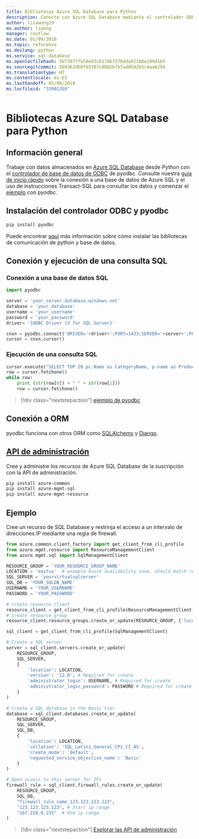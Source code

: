 ```yaml
---
title: Bibliotecas Azure SQL Database para Python
description: Conecte con Azure SQL Database mediante el controlador ODBC y pyodbc o administre las instancias de Azure SQL con la API de administración.
author: lisawong19
ms.author: liwong
manager: routlaw
ms.date: 01/09/2018
ms.topic: reference
ms.devlang: python
ms.service: sql-database
ms.openlocfilehash: 5b73977fb58ed3cb17d675784da921b0e199d165
ms.sourcegitcommit: 560362db0f65307c8b02b7b7ad8642b5c4aa6294
ms.translationtype: HT
ms.contentlocale: es-ES
ms.lasthandoff: 05/08/2018
ms.locfileid: "33901358"
---
```

# <a name="azure-sql-database-libraries-for-python"></a>Bibliotecas Azure SQL Database para Python

## <a name="overview"></a>Información general

Trabaje con datos almacenados en [Azure SQL Database](/azure/sql-database/sql-database-technical-overview) desde Python con el [controlador de base de datos de ODBC](https://github.com/mkleehammer/pyodbc/wiki/Drivers-and-Driver-Managers) de pyodbc. Consulte nuestra [guía de inicio rápido](https://docs.microsoft.com/azure/sql-database/sql-database-connect-query-python) sobre la conexión a una base de datos de Azure SQL y el uso de instrucciones Transact-SQL para consultar los datos y comenzar el [ejemplo](https://github.com/mkleehammer/pyodbc/wiki/Getting-started) con pyodbc.

## <a name="install-odbc-driver-and-pyodbc"></a>Instalación del controlador ODBC y pyodbc

```bash
pip install pyodbc
```
Puede encontrar [aquí](https://docs.microsoft.com/azure/sql-database/sql-database-connect-query-python#install-the-python-and-database-communication-libraries) más información sobre cómo instalar las bibliotecas de comunicación de python y base de datos.

## <a name="connect-and-execute-a-sql-query"></a>Conexión y ejecución de una consulta SQL

### <a name="connect-to-a-sql-database"></a>Conexión a una base de datos SQL

```python
import pyodbc

server = 'your_server.database.windows.net'
database = 'your_database'
username = 'your_username'
password = 'your_password'
driver= '{ODBC Driver 13 for SQL Server}'

cnxn = pyodbc.connect('DRIVER='+driver+';PORT=1433;SERVER='+server+';PORT=1443;DATABASE='+database+';UID='+username+';PWD='+ password)
cursor = cnxn.cursor()
```

### <a name="execute-a-sql-query"></a>Ejecución de una consulta SQL

```python
cursor.execute("SELECT TOP 20 pc.Name as CategoryName, p.name as ProductName FROM [SalesLT].[ProductCategory] pc JOIN [SalesLT].[Product] p ON pc.productcategoryid = p.productcategoryid")
row = cursor.fetchone()
while row:
    print (str(row[0]) + " " + str(row[1]))
    row = cursor.fetchone()
```

> [!div class="nextstepaction"]
> [ejemplo de pyodbc](https://github.com/mkleehammer/pyodbc/wiki/Getting-started)

## <a name="connecting-to-orms"></a>Conexión a ORM

pyodbc funciona con otros ORM como [SQLAlchemy](http://docs.sqlalchemy.org/en/latest/dialects/mssql.html?highlight=pyodbc#module-sqlalchemy.dialects.mssql.pyodbc) y [Django](https://github.com/lionheart/django-pyodbc/). 

## <a name="management-apipythonapioverviewazuresqlmanagement"></a>[API de administración](/python/api/overview/azure/sql/management)

Cree y administre los recursos de Azure SQL Database de la suscripción con la API de administración. 

```bash
pip install azure-common
pip install azure-mgmt-sql
pip install azure-mgmt-resource
```

## <a name="example"></a>Ejemplo

Cree un recurso de SQL Database y restrinja el acceso a un intervalo de direcciones IP mediante una regla de firewall.

```python
from azure.common.client_factory import get_client_from_cli_profile
from azure.mgmt.resource import ResourceManagementClient
from azure.mgmt.sql import SqlManagementClient

RESOURCE_GROUP = 'YOUR_RESOURCE_GROUP_NAME'
LOCATION = 'eastus'  # example Azure availability zone, should match resource group
SQL_SERVER = 'yourvirtualsqlserver'
SQL_DB = 'YOUR_SQLDB_NAME'
USERNAME = 'YOUR_USERNAME'
PASSWORD = 'YOUR_PASSWORD'

# create resource client
resource_client = get_client_from_cli_profile(ResourceManagementClient)
# create resource group
resource_client.resource_groups.create_or_update(RESOURCE_GROUP, {'location': LOCATION})

sql_client = get_client_from_cli_profile(SqlManagementClient)

# Create a SQL server
server = sql_client.servers.create_or_update(
    RESOURCE_GROUP,
    SQL_SERVER,
    {
        'location': LOCATION,
        'version': '12.0', # Required for create
        'administrator_login': USERNAME, # Required for create
        'administrator_login_password': PASSWORD # Required for create
    }
)

# Create a SQL database in the Basic tier
database = sql_client.databases.create_or_update(
    RESOURCE_GROUP,
    SQL_SERVER,
    SQL_DB,
    {
        'location': LOCATION,
        'collation': 'SQL_Latin1_General_CP1_CI_AS',
        'create_mode': 'default',
        'requested_service_objective_name': 'Basic'
    }
)

# Open access to this server for IPs
firewall_rule = sql_client.firewall_rules.create_or_update(
    RESOURCE_GROUP,
    SQL_DB,
    "firewall_rule_name_123.123.123.123",
    "123.123.123.123", # Start ip range
    "167.220.0.235"  # End ip range
)
```
> [!div class="nextstepaction"]
> [Explorar las API de administración](/python/api/overview/azure/sql/management)

